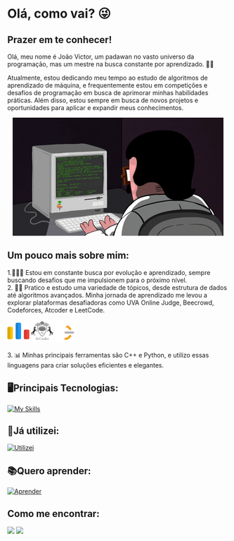 # Olá, como vai? 😜
   
## Prazer em te conhecer!

Olá, meu nome é João Victor, um padawan no vasto universo da programação, mas um mestre na busca constante por aprendizado. 🚀✨

Atualmente, estou dedicando meu tempo ao estudo de algoritmos de aprendizado de máquina, e frequentemente estou em competições e desafios de programação em busca de aprimorar minhas habilidades práticas. Além disso, estou sempre em busca de novos projetos e oportunidades para aplicar e expandir meus conhecimentos.

<p align="center">
<img src="PGIF.gif" alt="animated" />
</p>

## Um pouco mais sobre mim:

1.👨🏻‍🎓 Estou em constante busca por evolução e aprendizado, sempre buscando desafios que me impulsionem para o próximo nível.
</br>
2. 💪🏼 Pratico e estudo uma variedade de tópicos, desde estrutura de dados até algoritmos avançados. Minha jornada de aprendizado me levou a explorar plataformas desafiadoras como UVA Online Judge, Beecrowd, Codeforces, Atcoder e LeetCode.
<div>
<img src="https://github.com/Joao-vpf/Joao-vpf/blob/main/codeforces.png"   width="50" height="50"alt="Codeforces"/></a>
<a href="https://atcoder.jp/users/Portin" target ="_blank">
<img src="https://github.com/Joao-vpf/Joao-vpf/blob/main/atcoder.png" width="50" height="50" alt="Atcoder"/></a>
<a href="https://leetcode.com/Portin/" target ="_blank">
<img src="https://github.com/Joao-vpf/Joao-vpf/blob/main/letcode.png" width="50" height="50" alt="LeetCode"/></a>
</div>
</br>
3. 📊 Minhas principais ferramentas são C++ e Python, e utilizo essas linguagens para criar soluções eficientes e elegantes.
</br>

## 🖥️Principais Tecnologias:
[![My Skills](https://skillicons.dev/icons?i=cpp,c,python,postgres,mysql&theme=dark)](https://skillicons.dev)

## 📖Já utilizei:
[![Utilizei](https://skillicons.dev/icons?i=js,css,html,rust,java&theme=dark)](https://skillicons.dev)

## 📚Quero aprender:
[![Aprender](https://skillicons.dev/icons?i=ruby,docker,cloudflare,cs&theme=dark)](https://skillicons.dev)

## Como me encontrar:
<div>
<a href="mailto:joaovictorpf719@gmail.com">
<img src="https://img.shields.io/badge/Gmail-D14836?style=for-the-badge&logo=gmail&logoColor=white" target="alvo"/></a>
<a href="https://www.linkedin.com/in/jo%C3%A3o-victor-porto-fernandes-1b938a231" target="alvo"><img src="https://img.shields.io/badge/LinkedIn-0077B5?style=for-the-badge&logo=linkedin&logoColor=white" target="alvo"/></a>
</div>       


          

